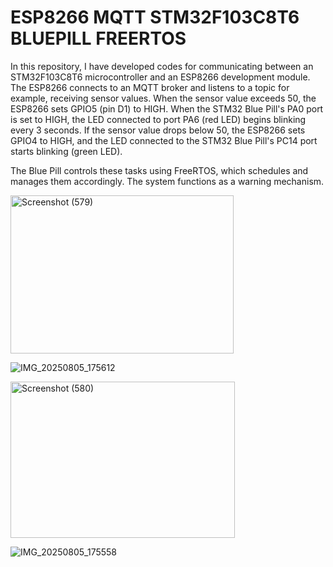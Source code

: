 # ESP8266  MQTT STM32F103C8T6 BLUEPILL FREERTOS

In this repository, I have developed codes for communicating between an STM32F103C8T6 microcontroller and an ESP8266 development module. The ESP8266 connects to an MQTT broker and listens to a topic for example, receiving sensor values. When the sensor value exceeds 50, the ESP8266 sets GPIO5 (pin D1) to HIGH. When the STM32 Blue Pill's PA0 port is set to HIGH, the LED connected to port PA6 (red LED) begins blinking every 3 seconds. If the sensor value drops below 50, the ESP8266 sets GPIO4 to HIGH, and the LED connected to the STM32 Blue Pill's PC14 port starts blinking (green LED).

The Blue Pill controls these tasks using FreeRTOS, which schedules and manages them accordingly. The system functions as a warning mechanism.

<img width="357" height="253" alt="Screenshot (579)" src="https://github.com/user-attachments/assets/a490c4f3-3601-4e75-b5dd-a85256773bca" />

![IMG_20250805_175612](https://github.com/user-attachments/assets/956198f0-a1a4-4089-a545-e7100102ed63)

<img width="359" height="250" alt="Screenshot (580)" src="https://github.com/user-attachments/assets/16da45fc-9f28-4e7a-af8d-5dfe2cc5fed4" />

![IMG_20250805_175558](https://github.com/user-attachments/assets/51e4760d-746e-4cbc-b334-012069b6a861)
